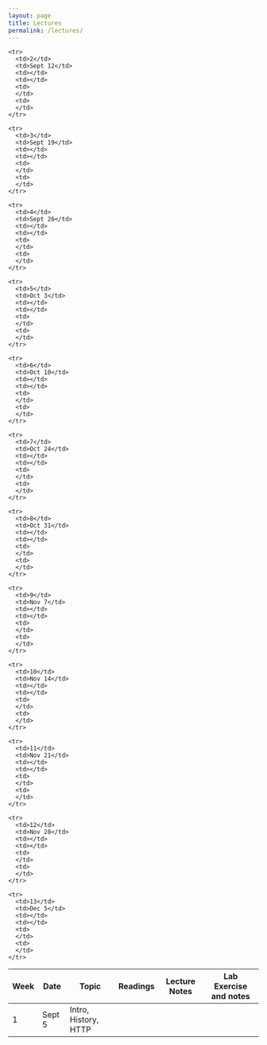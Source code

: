 ```yaml
---
layout: page
title: Lectures
permalink: /lectures/
---
```


<table class="table">
  <thead>
    <tr>
      <th>Week</th>
      <th>Date</th>
      <th>Topic</th>
      <th>Readings</th>
      <th>Lecture Notes</th>
      <th>Lab Exercise and notes</th>
    </tr>
  </thead>
  <tbody>
    <tr>
      <td>1</td>
      <td>Sept 5</td>
      <td>Intro, History, HTTP</td>
      <td></td>
      <td>
      </td>
      <td>
      </td>
    </tr>

    <tr>
      <td>2</td>
      <td>Sept 12</td>
      <td></td>
      <td></td>
      <td>
      </td>
      <td>
      </td>
    </tr>

    <tr>
      <td>3</td>
      <td>Sept 19</td>
      <td></td>
      <td></td>
      <td>
      </td>
      <td>
      </td>
    </tr>

    <tr>
      <td>4</td>
      <td>Sept 26</td>
      <td></td>
      <td></td>
      <td>
      </td>
      <td>
      </td>
    </tr>

    <tr>
      <td>5</td>
      <td>Oct 3</td>
      <td></td>
      <td></td>
      <td>
      </td>
      <td>
      </td>
    </tr>

    <tr>
      <td>6</td>
      <td>Oct 10</td>
      <td></td>
      <td></td>
      <td>
      </td>
      <td>
      </td>
    </tr>

    <tr>
      <td>7</td>
      <td>Oct 24</td>
      <td></td>
      <td></td>
      <td>
      </td>
      <td>
      </td>
    </tr>

    <tr>
      <td>8</td>
      <td>Oct 31</td>
      <td></td>
      <td></td>
      <td>
      </td>
      <td>
      </td>
    </tr>

    <tr>
      <td>9</td>
      <td>Nov 7</td>
      <td></td>
      <td></td>
      <td>
      </td>
      <td>
      </td>
    </tr>

    <tr>
      <td>10</td>
      <td>Nov 14</td>
      <td></td>
      <td></td>
      <td>
      </td>
      <td>
      </td>
    </tr>

    <tr>
      <td>11</td>
      <td>Nov 21</td>
      <td></td>
      <td></td>
      <td>
      </td>
      <td>
      </td>
    </tr>

    <tr>
      <td>12</td>
      <td>Nov 28</td>
      <td></td>
      <td></td>
      <td>
      </td>
      <td>
      </td>
    </tr>

    <tr>
      <td>13</td>
      <td>Dec 5</td>
      <td></td>
      <td></td>
      <td>
      </td>
      <td>
      </td>
    </tr>
  </tbody>
</table>
